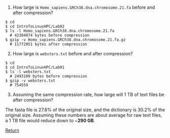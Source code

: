 
1) How large is `Homo_sapiens.GRCh38.dna.chromosome.21.fa` before and after compression?
```
$ cd 
$ cd IntroToLinuxHPC/Lab02
$ ls -l Homo_sapiens.GRCh38.dna.chromosome.21.fa
  # 42384874 bytes before compression
$ gzip -v Homo_sapiens.GRCh38.dna.chromosome.21.fa.gz
  # 11772051 bytes after compression
```

2) How large is `websters.txt` before and after compression?
```
$ cd 
$ cd IntroToLinuxHPC/Lab01
$ ls -l websters.txt
  # 2493109 bytes before compression
$ gzip -v websters.txt
  # 754559
```

3) Assuming the same compression rate, how large will 1 TB of text files be after compression?

The fasta file is 27.8% of the original size, and the dictionary is 30.2% of the original size. Assuming these numbers are about average for raw text files, a 1 TB file would reduce down to ~**290 GB**.


[Return](intro_to_linux_05.md)

